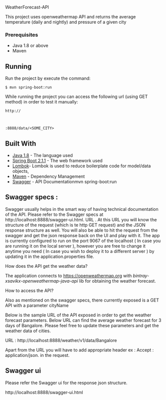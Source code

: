 WeatherForecast-API

This project uses openweathermap API and returns the average temperature (daily and nightly) and pressure of a given city

### Prerequisites
* Java 1.8 or above
* Maven

## Running
Run the project by execute the command:
```$xslt
$ mvn spring-boot:run
```

While running the project you can access the following url (using GET method) in order to test it manually:
```
http://



:8888/data/<SOME_CITY>
```

## Built With

* [Java 1.8](https://www.oracle.com/technetwork/java/javase/downloads/jdk8-downloads-2133151.html) - The language used
* [Spring Boot 2.1.1](http://spring.io/projects/spring-boot) - The web framework used
* [Lombok](https://projectlombok.org/)- Lombok is used to reduce boilerplate code for model/data objects,
* [Maven](https://maven.apache.org/) - Dependency Management
* [Swagger](https://swagger.io/) - API Documentationmvn spring-boot:run


## Swagger specs :

Swagger usually helps in the smart way of having technical documentation of the API. Please refer to the Swagger specs at http://localhost:8888/swagger-ui.html. URL . At this URL you will know the structure of the request (which is te http GET request) and the JSON response structure as well. You will also be able to hit the request from the swagger and get the json response back on the UI and play with it. The app is currently configured to run on the port 9067 of the localhost ( In case you are running it on the local server ), however you are free to change it anytime you need ( In case you wish to deploy it to a different server ) by updating it in the application.properties file.

How does the API get the weather data?

The application connects to https://openweathermap.org with *bintray-xsavikx-openweathermap-java-api* lib for obtaining the weather forecast.

How to access the API?

Also as mentioned on the swagger specs, there currently exposed is a GET API with a parameter cityName

Below is the sample URL of the API exposed in order to get the weather forecast parameters. Below URL can find the average weather forecast for 3 days of Bangalore. Please feel free to update these parameters and get the weather data of cities.

URL : http://localhost:8888/weather/v1/data/Bangalore

Apart from the URL you will have to add appropriate header ex : Accept : application/json. in the request.

## Swagger ui

Please refer the Swagger ui for the response json structure.

http://localhost:8888/swagger-ui.html
